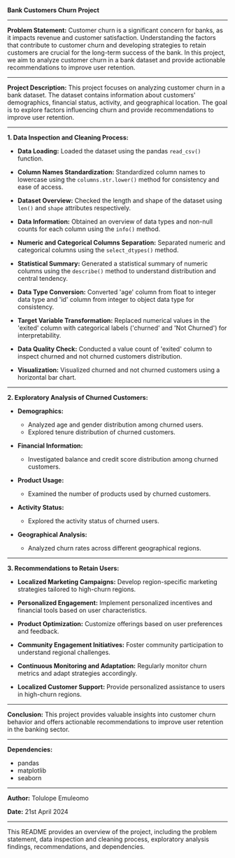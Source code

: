**Bank Customers Churn Project**

---

**Problem Statement:**
Customer churn is a significant concern for banks, as it impacts revenue and customer satisfaction. Understanding the factors that contribute to customer churn and developing strategies to retain customers are crucial for the long-term success of the bank. In this project, we aim to analyze customer churn in a bank dataset and provide actionable recommendations to improve user retention.

---

**Project Description:**
This project focuses on analyzing customer churn in a bank dataset. The dataset contains information about customers' demographics, financial status, activity, and geographical location. The goal is to explore factors influencing churn and provide recommendations to improve user retention.

---

**1. Data Inspection and Cleaning Process:**

- **Data Loading:** Loaded the dataset using the pandas `read_csv()` function.
  
- **Column Names Standardization:** Standardized column names to lowercase using the `columns.str.lower()` method for consistency and ease of access.
  
- **Dataset Overview:** Checked the length and shape of the dataset using `len()` and `shape` attributes respectively.
  
- **Data Information:** Obtained an overview of data types and non-null counts for each column using the `info()` method.
  
- **Numeric and Categorical Columns Separation:** Separated numeric and categorical columns using the `select_dtypes()` method.
  
- **Statistical Summary:** Generated a statistical summary of numeric columns using the `describe()` method to understand distribution and central tendency.
  
- **Data Type Conversion:** Converted 'age' column from float to integer data type and 'id' column from integer to object data type for consistency.
  
- **Target Variable Transformation:** Replaced numerical values in the 'exited' column with categorical labels ('churned' and 'Not Churned') for interpretability.
  
- **Data Quality Check:** Conducted a value count of 'exited' column to inspect churned and not churned customers distribution.
  
- **Visualization:** Visualized churned and not churned customers using a horizontal bar chart.

---

**2. Exploratory Analysis of Churned Customers:**

- **Demographics:**
  - Analyzed age and gender distribution among churned users.
  - Explored tenure distribution of churned customers.

- **Financial Information:**
  - Investigated balance and credit score distribution among churned customers.

- **Product Usage:**
  - Examined the number of products used by churned customers.

- **Activity Status:**
  - Explored the activity status of churned users.

- **Geographical Analysis:**
  - Analyzed churn rates across different geographical regions.

---

**3. Recommendations to Retain Users:**

- **Localized Marketing Campaigns:** Develop region-specific marketing strategies tailored to high-churn regions.
  
- **Personalized Engagement:** Implement personalized incentives and financial tools based on user characteristics.
  
- **Product Optimization:** Customize offerings based on user preferences and feedback.
  
- **Community Engagement Initiatives:** Foster community participation to understand regional challenges.
  
- **Continuous Monitoring and Adaptation:** Regularly monitor churn metrics and adapt strategies accordingly.
  
- **Localized Customer Support:** Provide personalized assistance to users in high-churn regions.

---

**Conclusion:**
This project provides valuable insights into customer churn behavior and offers actionable recommendations to improve user retention in the banking sector.

---

**Dependencies:**
- pandas
- matplotlib
- seaborn

---

**Author:**
Tolulope Emuleomo

**Date:**
21st April 2024


---

This README provides an overview of the project, including the problem statement, data inspection and cleaning process, exploratory analysis findings, recommendations, and dependencies.
